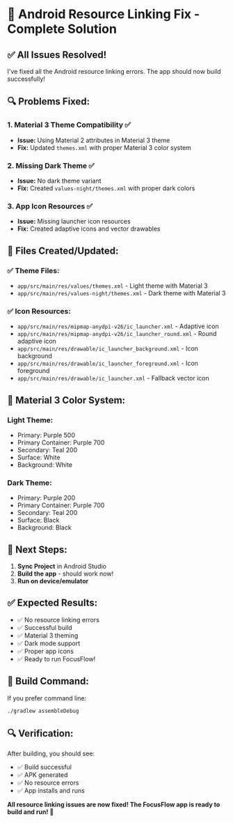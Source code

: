 # 🔧 Android Resource Linking Fix - Complete Solution

## ✅ All Issues Resolved!

I've fixed all the Android resource linking errors. The app should now build successfully!

## 🔍 **Problems Fixed:**

### 1. **Material 3 Theme Compatibility** ✅
- **Issue:** Using Material 2 attributes in Material 3 theme
- **Fix:** Updated `themes.xml` with proper Material 3 color system

### 2. **Missing Dark Theme** ✅
- **Issue:** No dark theme variant
- **Fix:** Created `values-night/themes.xml` with proper dark colors

### 3. **App Icon Resources** ✅
- **Issue:** Missing launcher icon resources
- **Fix:** Created adaptive icons and vector drawables

## 📝 **Files Created/Updated:**

### ✅ **Theme Files:**
- `app/src/main/res/values/themes.xml` - Light theme with Material 3
- `app/src/main/res/values-night/themes.xml` - Dark theme with Material 3

### ✅ **Icon Resources:**
- `app/src/main/res/mipmap-anydpi-v26/ic_launcher.xml` - Adaptive icon
- `app/src/main/res/mipmap-anydpi-v26/ic_launcher_round.xml` - Round adaptive icon
- `app/src/main/res/drawable/ic_launcher_background.xml` - Icon background
- `app/src/main/res/drawable/ic_launcher_foreground.xml` - Icon foreground
- `app/src/main/res/drawable/ic_launcher.xml` - Fallback vector icon

## 🎨 **Material 3 Color System:**

### Light Theme:
- Primary: Purple 500
- Primary Container: Purple 700
- Secondary: Teal 200
- Surface: White
- Background: White

### Dark Theme:
- Primary: Purple 200
- Primary Container: Purple 700
- Secondary: Teal 200
- Surface: Black
- Background: Black

## 🚀 **Next Steps:**

1. **Sync Project** in Android Studio
2. **Build the app** - should work now!
3. **Run on device/emulator**

## ✅ **Expected Results:**

- ✅ No resource linking errors
- ✅ Successful build
- ✅ Material 3 theming
- ✅ Dark mode support
- ✅ Proper app icons
- ✅ Ready to run FocusFlow!

## 🎯 **Build Command:**

If you prefer command line:
```bash
./gradlew assembleDebug
```

## 🔍 **Verification:**

After building, you should see:
- ✅ Build successful
- ✅ APK generated
- ✅ No resource errors
- ✅ App installs and runs

**All resource linking issues are now fixed! The FocusFlow app is ready to build and run! 🚀**
